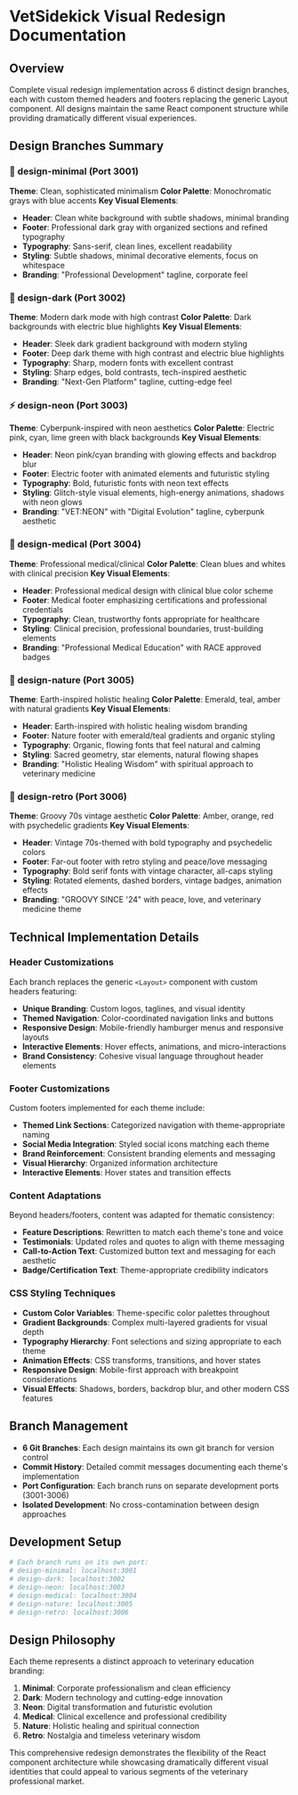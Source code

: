 # VetSidekick Visual Redesign Documentation

## Overview
Complete visual redesign implementation across 6 distinct design branches, each with custom themed headers and footers replacing the generic Layout component. All designs maintain the same React component structure while providing dramatically different visual experiences.

## Design Branches Summary

### 🎨 design-minimal (Port 3001)
**Theme**: Clean, sophisticated minimalism
**Color Palette**: Monochromatic grays with blue accents
**Key Visual Elements**:
- **Header**: Clean white background with subtle shadows, minimal branding
- **Footer**: Professional dark gray with organized sections and refined typography
- **Typography**: Sans-serif, clean lines, excellent readability
- **Styling**: Subtle shadows, minimal decorative elements, focus on whitespace
- **Branding**: "Professional Development" tagline, corporate feel

### 🌙 design-dark (Port 3002)  
**Theme**: Modern dark mode with high contrast
**Color Palette**: Dark backgrounds with electric blue highlights
**Key Visual Elements**:
- **Header**: Sleek dark gradient background with modern styling
- **Footer**: Deep dark theme with high contrast and electric blue highlights
- **Typography**: Sharp, modern fonts with excellent contrast
- **Styling**: Sharp edges, bold contrasts, tech-inspired aesthetic
- **Branding**: "Next-Gen Platform" tagline, cutting-edge feel

### ⚡ design-neon (Port 3003)
**Theme**: Cyberpunk-inspired with neon aesthetics
**Color Palette**: Electric pink, cyan, lime green with black backgrounds
**Key Visual Elements**:
- **Header**: Neon pink/cyan branding with glowing effects and backdrop blur
- **Footer**: Electric footer with animated elements and futuristic styling
- **Typography**: Bold, futuristic fonts with neon text effects
- **Styling**: Glitch-style visual elements, high-energy animations, shadows with neon glows
- **Branding**: "VET:NEON" with "Digital Evolution" tagline, cyberpunk aesthetic

### 🏥 design-medical (Port 3004)
**Theme**: Professional medical/clinical
**Color Palette**: Clean blues and whites with clinical precision
**Key Visual Elements**:
- **Header**: Professional medical design with clinical blue color scheme
- **Footer**: Medical footer emphasizing certifications and professional credentials
- **Typography**: Clean, trustworthy fonts appropriate for healthcare
- **Styling**: Clinical precision, professional boundaries, trust-building elements
- **Branding**: "Professional Medical Education" with RACE approved badges

### 🌿 design-nature (Port 3005)
**Theme**: Earth-inspired holistic healing
**Color Palette**: Emerald, teal, amber with natural gradients
**Key Visual Elements**:
- **Header**: Earth-inspired with holistic healing wisdom branding
- **Footer**: Nature footer with emerald/teal gradients and organic styling
- **Typography**: Organic, flowing fonts that feel natural and calming
- **Styling**: Sacred geometry, star elements, natural flowing shapes
- **Branding**: "Holistic Healing Wisdom" with spiritual approach to veterinary medicine

### 🎵 design-retro (Port 3006)
**Theme**: Groovy 70s vintage aesthetic
**Color Palette**: Amber, orange, red with psychedelic gradients
**Key Visual Elements**:
- **Header**: Vintage 70s-themed with bold typography and psychedelic colors
- **Footer**: Far-out footer with retro styling and peace/love messaging
- **Typography**: Bold serif fonts with vintage character, all-caps styling
- **Styling**: Rotated elements, dashed borders, vintage badges, animation effects
- **Branding**: "GROOVY SINCE '24" with peace, love, and veterinary medicine theme

## Technical Implementation Details

### Header Customizations
Each branch replaces the generic `<Layout>` component with custom headers featuring:
- **Unique Branding**: Custom logos, taglines, and visual identity
- **Themed Navigation**: Color-coordinated navigation links and buttons
- **Responsive Design**: Mobile-friendly hamburger menus and responsive layouts
- **Interactive Elements**: Hover effects, animations, and micro-interactions
- **Brand Consistency**: Cohesive visual language throughout header elements

### Footer Customizations
Custom footers implemented for each theme include:
- **Themed Link Sections**: Categorized navigation with theme-appropriate naming
- **Social Media Integration**: Styled social icons matching each theme
- **Brand Reinforcement**: Consistent branding elements and messaging
- **Visual Hierarchy**: Organized information architecture
- **Interactive Elements**: Hover states and transition effects

### Content Adaptations
Beyond headers/footers, content was adapted for thematic consistency:
- **Feature Descriptions**: Rewritten to match each theme's tone and voice
- **Testimonials**: Updated roles and quotes to align with theme messaging
- **Call-to-Action Text**: Customized button text and messaging for each aesthetic
- **Badge/Certification Text**: Theme-appropriate credibility indicators

### CSS Styling Techniques
- **Custom Color Variables**: Theme-specific color palettes throughout
- **Gradient Backgrounds**: Complex multi-layered gradients for visual depth
- **Typography Hierarchy**: Font selections and sizing appropriate to each theme
- **Animation Effects**: CSS transforms, transitions, and hover states
- **Responsive Design**: Mobile-first approach with breakpoint considerations
- **Visual Effects**: Shadows, borders, backdrop blur, and other modern CSS features

## Branch Management
- **6 Git Branches**: Each design maintains its own git branch for version control
- **Commit History**: Detailed commit messages documenting each theme's implementation
- **Port Configuration**: Each branch runs on separate development ports (3001-3006)
- **Isolated Development**: No cross-contamination between design approaches

## Development Setup
```bash
# Each branch runs on its own port:
# design-minimal: localhost:3001
# design-dark: localhost:3002  
# design-neon: localhost:3003
# design-medical: localhost:3004
# design-nature: localhost:3005
# design-retro: localhost:3006
```

## Design Philosophy
Each theme represents a distinct approach to veterinary education branding:
1. **Minimal**: Corporate professionalism and clean efficiency
2. **Dark**: Modern technology and cutting-edge innovation  
3. **Neon**: Digital transformation and futuristic evolution
4. **Medical**: Clinical excellence and professional credibility
5. **Nature**: Holistic healing and spiritual connection
6. **Retro**: Nostalgia and timeless veterinary wisdom

This comprehensive redesign demonstrates the flexibility of the React component architecture while showcasing dramatically different visual identities that could appeal to various segments of the veterinary professional market.